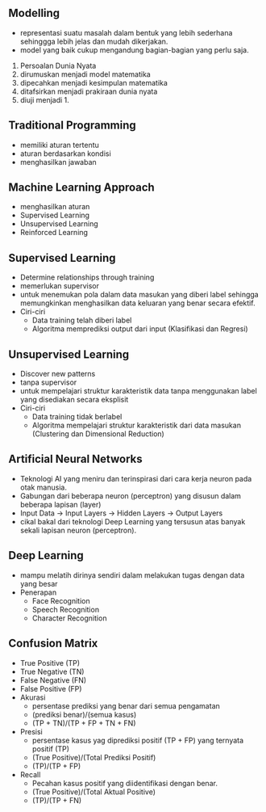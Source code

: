 ## Modelling
- representasi suatu masalah dalam bentuk yang lebih sederhana sehinggga lebih jelas dan mudah dikerjakan.
- model yang baik cukup mengandung bagian-bagian yang perlu saja.
1. Persoalan Dunia Nyata
2. dirumuskan menjadi model matematika
3. dipecahkan menjadi kesimpulan matematika
4. ditafsirkan menjadi prakiraan dunia nyata
5. diuji menjadi 1.

## Traditional Programming
- memiliki aturan tertentu
- aturan berdasarkan kondisi
- menghasilkan jawaban

## Machine Learning Approach
- menghasilkan aturan
- Supervised Learning
- Unsupervised Learning
- Reinforced Learning

## Supervised Learning
- Determine relationships through training
- memerlukan supervisor
- untuk menemukan pola dalam data masukan yang diberi label sehingga memungkinkan menghasilkan data keluaran yang benar secara efektif.
- Ciri-ciri
  - Data training telah diberi label
  - Algoritma memprediksi output dari input (Klasifikasi dan Regresi)

## Unsupervised Learning
- Discover new patterns
- tanpa supervisor
- untuk mempelajari struktur karakteristik data tanpa menggunakan label yang disediakan secara eksplisit
- Ciri-ciri
  - Data training tidak berlabel
  - Algoritma mempelajari struktur karakteristik dari data masukan (Clustering dan Dimensional Reduction)

## Artificial Neural Networks
- Teknologi AI yang meniru dan terinspirasi dari cara kerja neuron pada otak manusia.
- Gabungan dari beberapa neuron (perceptron) yang disusun dalam beberapa lapisan (layer)
- Input Data -> Input Layers -> Hidden Layers -> Output Layers
- cikal bakal dari teknologi Deep Learning yang tersusun atas banyak sekali lapisan neuron (perceptron).

## Deep Learning
- mampu melatih dirinya sendiri dalam melakukan tugas dengan data yang besar
- Penerapan
  - Face Recognition
  - Speech Recognition
  - Character Recognition

## Confusion Matrix
- True Positive (TP)
- True Negative (TN)
- False Negative (FN)
- False Positive (FP)
- Akurasi
  - persentase prediksi yang benar dari semua pengamatan
  - (prediksi benar)/(semua kasus)
  - (TP + TN)/(TP + FP + TN + FN)
- Presisi
  - persentase kasus yag diprediksi positif (TP + FP) yang ternyata positif (TP)
  - (True Positive)/(Total Prediksi Positif)
  - (TP)/(TP + FP)
- Recall
  - Pecahan kasus positif yang diidentifikasi dengan benar.
  - (True Positive)/(Total Aktual Positive)
  - (TP)/(TP + FN)
